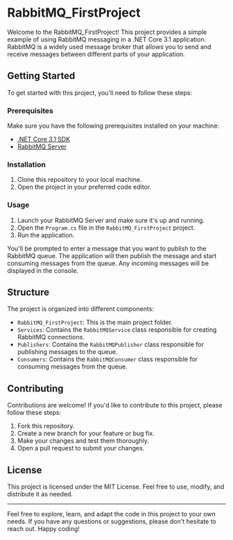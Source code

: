# RabbitMQ_FirstProject

Welcome to the RabbitMQ_FirstProject! This project provides a simple example of using RabbitMQ messaging in a .NET Core 3.1 application. RabbitMQ is a widely used message broker that allows you to send and receive messages between different parts of your application.

## Getting Started

To get started with this project, you'll need to follow these steps:

### Prerequisites

Make sure you have the following prerequisites installed on your machine:

- [.NET Core 3.1 SDK](https://dotnet.microsoft.com/download/dotnet-core/3.1)
- [RabbitMQ Server](https://www.rabbitmq.com/download.html)

### Installation

1. Clone this repository to your local machine.
2. Open the project in your preferred code editor.

### Usage

1. Launch your RabbitMQ Server and make sure it's up and running.
2. Open the `Program.cs` file in the `RabbitMQ_FirstProject` project.
3. Run the application.

You'll be prompted to enter a message that you want to publish to the RabbitMQ queue. The application will then publish the message and start consuming messages from the queue. Any incoming messages will be displayed in the console.

## Structure

The project is organized into different components:

- `RabbitMQ_FirstProject`: This is the main project folder.
- `Services`: Contains the `RabbitMQService` class responsible for creating RabbitMQ connections.
- `Publishers`: Contains the `RabbitMQPublisher` class responsible for publishing messages to the queue.
- `Consumers`: Contains the `RabbitMQConsumer` class responsible for consuming messages from the queue.

## Contributing

Contributions are welcome! If you'd like to contribute to this project, please follow these steps:

1. Fork this repository.
2. Create a new branch for your feature or bug fix.
3. Make your changes and test them thoroughly.
4. Open a pull request to submit your changes.

## License

This project is licensed under the MIT License. Feel free to use, modify, and distribute it as needed.

---

Feel free to explore, learn, and adapt the code in this project to your own needs. If you have any questions or suggestions, please don't hesitate to reach out. Happy coding!
